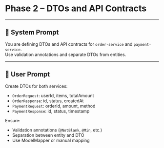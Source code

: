 # Phase 2 – DTOs and API Contracts

---

## 🧠 System Prompt

You are defining DTOs and API contracts for `order-service` and `payment-service`.  
Use validation annotations and separate DTOs from entities.

---

## 💬 User Prompt

Create DTOs for both services:  
- `OrderRequest`: userId, items, totalAmount  
- `OrderResponse`: id, status, createdAt  
- `PaymentRequest`: orderId, amount, method  
- `PaymentResponse`: id, status, timestamp  

Ensure:
- Validation annotations (`@NotBlank`, `@Min`, etc.)
- Separation between entity and DTO
- Use ModelMapper or manual mapping